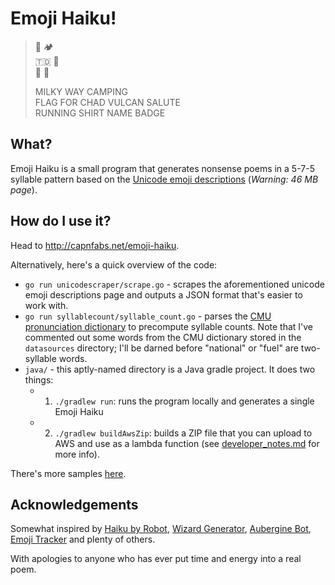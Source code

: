 # Emoji Haiku!

> 🌌 🏕️<br>
> 🇹🇩 🖖<br>
> 🎽 📛
>
> MILKY WAY CAMPING <br>
> FLAG FOR CHAD VULCAN SALUTE <br>
> RUNNING SHIRT NAME BADGE

## What?

Emoji Haiku is a small program that generates nonsense poems in a 5-7-5 syllable pattern based on
the [Unicode emoji descriptions](http://unicode.org/emoji/charts/full-emoji-list.html)
(_Warning: 46 MB page_).

## How do I use it?

Head to http://capnfabs.net/emoji-haiku.

Alternatively, here's a quick overview of the code:

- `go run unicodescraper/scrape.go` - scrapes the aforementioned unicode emoji descriptions page and
  outputs a JSON format that's easier to work with.
- `go run syllablecount/syllable_count.go` - parses the [CMU pronunciation dictionary](
  https://svn.code.sf.net/p/cmusphinx/code/trunk/cmudict/) to precompute syllable counts. Note that I've commented out some words from the CMU dictionary stored in the `datasources` directory; I'll be darned before "national" or "fuel" are two-syllable words.
- `java/` - this aptly-named directory is a Java gradle project. It does two things:
  - 1. `./gradlew run`: runs the program locally and generates a single Emoji Haiku
  - 2. `./gradlew buildAwsZip`: builds a ZIP file that you can upload to AWS and use as a lambda function (see [developer_notes.md](developer_notes.md) for more info).

There's more samples [here](samples.md).

## Acknowledgements
Somewhat inspired by [Haiku by Robot](https://twitter.com/haiku_by_robot), [Wizard Generator](https://twitter.com/WizardGenerator), [Aubergine Bot](https://twitter.com/AubergineBot), [Emoji Tracker](http://emojitracker.com/) and plenty of others.

With apologies to anyone who has ever put time and energy into a real poem.
